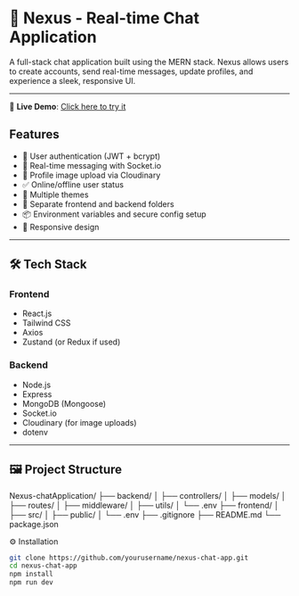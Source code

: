 # 💬 Nexus - Real-time Chat Application

A full-stack chat application built using the MERN stack. Nexus allows users to create accounts, send real-time messages, update profiles, and experience a sleek, responsive UI.

---

🔗 **Live Demo**: [Click here to try it](https://nexus-oj5w.onrender.com/)

## Features

- 🔐 User authentication (JWT + bcrypt)
- 💬 Real-time messaging with Socket.io
- 👤 Profile image upload via Cloudinary
- ✅ Online/offline user status
- 🌙 Multiple themes
- 📁 Separate frontend and backend folders
- 📦 Environment variables and secure config setup
- 📱 Responsive design

---

## 🛠️ Tech Stack

### Frontend
- React.js
- Tailwind CSS
- Axios
- Zustand (or Redux if used)

### Backend
- Node.js
- Express
- MongoDB (Mongoose)
- Socket.io
- Cloudinary (for image uploads)
- dotenv

---

## 🖼️ Project Structure

Nexus-chatApplication/
├── backend/
│   ├── controllers/
│   ├── models/
│   ├── routes/
│   ├── middleware/
│   ├── utils/
│   └── .env
├── frontend/
│   ├── src/
│   ├── public/
│   └── .env
├── .gitignore
├── README.md
└── package.json



⚙️ Installation
```bash
git clone https://github.com/yourusername/nexus-chat-app.git
cd nexus-chat-app
npm install
npm run dev
